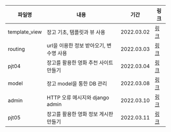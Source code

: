| 파일명        | 내용                                    | 기간       | 링크                                |
| ------------- | --------------------------------------- | ---------- | ----------------------------------- |
| template_view | 장고 기초, 탬플릿과 뷰 사용             | 2022.03.02 | [링크](./template_view_22-03-02.md) |
| routing       | url을 이용한 정보 받아오기, 변수명 사용 | 2022.03.03 | [링크](./routing_22-03-03.md)       |
| pjt04         | 장고를 활용한 영화 추천 사이트 만들기   | 2022.03.04 | [링크](./pjt04_22-03-04.md)         |
| model         | 장고 model을 통한 DB 관리               | 2022.03.08 | [링크](./model_22-03-08.md)         |
| admin         | HTTP 오류 메시지와 django admin         | 2022.03.10 | [링크](./admin_22-03-10.md)         |
| pjt05         | 장고를 활용한 영화 정보 게시판 만들기   | 2022.03.11 | [링크](./pjt05_22-03-11.md)         |

